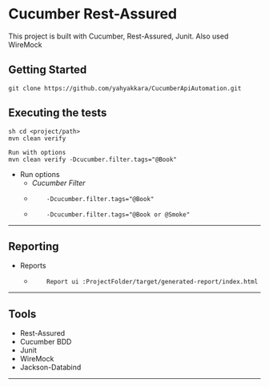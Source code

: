 # Cucumber Rest-Assured
This project is built with Cucumber, Rest-Assured, Junit. Also used WireMock

## Getting Started
```
git clone https://github.com/yahyakkara/CucumberApiAutomation.git
```


## Executing the tests
```
sh cd <project/path>
mvn clean verify

Run with options
mvn clean verify -Dcucumber.filter.tags="@Book"
```

- Run options
    - *Cucumber Filter*
    -         -Dcucumber.filter.tags="@Book"
    -         -Dcucumber.filter.tags="@Book or @Smoke"
***

## Reporting
- Reports
    -         Report ui :ProjectFolder/target/generated-report/index.html
***

## Tools
- Rest-Assured
- Cucumber BDD
- Junit
- WireMock
- Jackson-Databind
***
